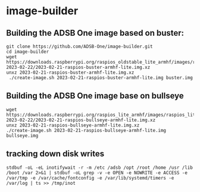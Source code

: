 # image-builder

## Building the ADSB One image based on buster:

```
git clone https://github.com/ADSB-One/image-builder.git
cd image-builder
wget https://downloads.raspberrypi.org/raspios_oldstable_lite_armhf/images/raspios_oldstable_lite_armhf-2023-02-22/2023-02-21-raspios-buster-armhf-lite.img.xz
unxz 2023-02-21-raspios-buster-armhf-lite.img.xz
 ./create-image.sh 2023-02-21-raspios-buster-armhf-lite.img buster.img
```

## Building the ADSB One image base on bullseye

```
wget https://downloads.raspberrypi.org/raspios_lite_armhf/images/raspios_lite_armhf-2023-02-22/2023-02-21-raspios-bullseye-armhf-lite.img.xz
unxz 2023-02-21-raspios-bullseye-armhf-lite.img.xz
./create-image.sh 2023-02-21-raspios-bullseye-armhf-lite.img bullseye.img
```

## tracking down disk writes

```
stdbuf -oL -eL inotifywait -r -m /etc /adsb /opt /root /home /usr /lib /boot /var 2>&1 | stdbuf -oL grep -v -e OPEN -e NOWRITE -e ACCESS -e /var/tmp -e /var/cache/fontconfig -e /var/lib/systemd/timers -e /var/log | ts >> /tmp/inot
```
